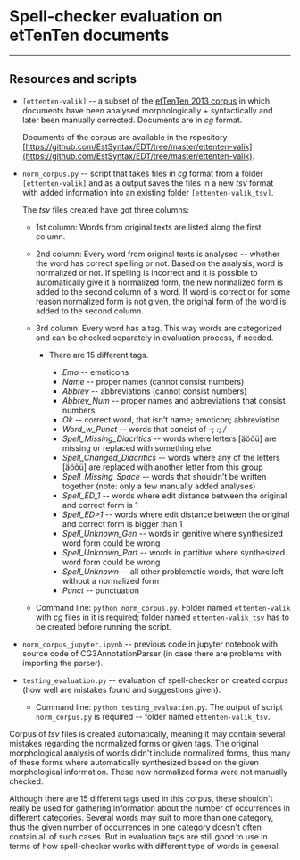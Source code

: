 # Spell-checker evaluation on etTenTen documents

---

## Resources and scripts

 * `[ettenten-valik]` -- a subset of the [etTenTen 2013 corpus](https://metashare.ut.ee/repository/browse/ettenten-korpus-toortekst/b564ca760de111e6a6e4005056b4002419cacec839ad4b7a93c3f7c45a97c55f) in which documents have been analysed morphologically + syntactically and later been manually corrected. Documents are in _cg_ format.
 
	Documents of the corpus are available in the repository [https://github.com/EstSyntax/EDT/tree/master/ettenten-valik](https://github.com/EstSyntax/EDT/tree/master/ettenten-valik).

* `norm_corpus.py` -- script that takes files in _cg_ format from a folder  `[ettenten-valik]` and as a output saves the files in a new _tsv_ format with added information into an existing folder `[ettenten-valik_tsv]`.
	
	The _tsv_ files created have got three columns:
		
	- 1st column: Words from original texts are listed along the first column. 
	- 2nd column: Every word from original texts is analysed -- whether the word has correct spelling or not. Based on the analysis, word is normalized or not. If spelling is incorrect and it is possible to automatically give it a normalized form, the new normalized form is added to the second column of a word. If word is correct or for some reason normalized form is not given, the original form of the word is added to the second column.
	- 3rd column: Every word has a tag. This way words are categorized and can be checked separately in evaluation process, if needed.
		
		- There are 15 different tags. 
					
			- _Emo_ -- emoticons
			- _Name_ -- proper names (cannot consist numbers)
			- _Abbrev_ -- abbreviations (cannot consist numbers)
			- _Abbrev\_Num_ -- proper names and abbreviations that consist numbers
			- _Ok_ -- correct word, that isn't name; emoticon; abbreviation
			- _Word\_w\_Punct_ -- words that consist of _-_; _:_; _/_
			- _Spell\_Missing\_Diacritics_ -- words where letters [äöõü] are missing or replaced with something else
			- _Spell\_Changed\_Diacritics_ -- words where any of the letters [äöõü] are replaced with another letter from this group
			- _Spell\_Missing\_Space_ -- words that shouldn't be written together (note: only a few manually added analyses)
			- _Spell\_ED\_1_ -- words where edit distance between the original and correct form is 1
			- _Spell\_ED>1_ -- words where edit distance between the original and correct form is bigger than 1
			- _Spell\_Unknown\_Gen_ -- words in genitive where synthesized word form could be wrong
			- _Spell\_Unknown\_Part_ -- words in partitive where synthesized word form could be wrong
			- _Spell\_Unknown_ -- all other problematic words, that were left without a normalized form
			- _Punct_ -- punctuation
			

	- Command line: `python norm_corpus.py`. Folder named `ettenten-valik` with _cg_ files in it is required; folder named `ettenten-valik_tsv` has to be created before running the script.

- `norm_corpus_jupyter.ipynb` -- previous code in jupyter notebook with source code of CG3AnnotationParser (in case there are problems with importing the parser).

- `testing_evaluation.py` -- evaluation of spell-checker on created corpus (how well are mistakes found and suggestions given).
		
	- Command line: `python testing_evaluation.py`. The output of script `norm_corpus.py` is required -- folder named `ettenten-valik_tsv`.
	

Corpus of _tsv_ files is created automatically, meaning it may contain several mistakes regarding the normalized forms or given tags. The original morphological analysis of words didn't include normalized forms, thus many of these forms where automatically synthesized based on the given morphological information. These new normalized forms were not manually checked. 
	
Although there are 15 different tags used in this corpus, these shouldn't really be used for gathering information about the number of occurrences in different categories. Several words may suit to more than one category, thus the given number of occurrences in one category doesn't often contain all of such cases. But in evaluation tags are still good to use in terms of how spell-checker works with different type of words in general.
